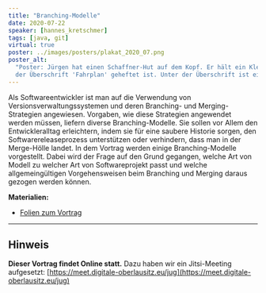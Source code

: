 ```yaml
---
title: "Branching-Modelle"
date: 2020-07-22
speaker: [hannes_kretschmer]
tags: [java, git]
virtual: true
poster: ../images/posters/plakat_2020_07.png
poster_alt:
  "Poster: Jürgen hat einen Schaffner-Hut auf dem Kopf. Er hält ein Klemmbrett in der Hand, auf dem ein Blatt Papier mit
  der Überschrift 'Fahrplan' geheftet ist. Unter der Überschrift ist ein Streckenplan mit Verzweigungen angedeutet."
---
```


Als Softwareentwickler ist man auf die Verwendung von Versionsverwaltungssystemen und deren Branching- und
Merging-Strategien angewiesen. Vorgaben, wie diese Strategien angewendet werden müssen, liefern diverse
Branching-Modelle. Sie sollen vor Allem den Entwickleralltag erleichtern, indem sie für eine saubere Historie sorgen,
den Softwarereleaseprozess unterstützen oder verhindern, dass man in der Merge-Hölle landet. In dem Vortrag werden
einige Branching-Modelle vorgestellt. Dabei wird der Frage auf den Grund gegangen, welche Art von Modell zu welcher Art
von Softwareprojekt passt und welche allgemeingültigen Vorgehensweisen beim Branching und Merging daraus gezogen werden
können.

**Materialien:**

- [Folien zum Vortrag](/downloads/juggr_branching_models.pdf)

---

## Hinweis

**Dieser Vortrag findet Online statt.** Dazu haben wir ein Jitsi-Meeting aufgesetzt:
[https://meet.digitale-oberlausitz.eu/jug](https://meet.digitale-oberlausitz.eu/jug)
